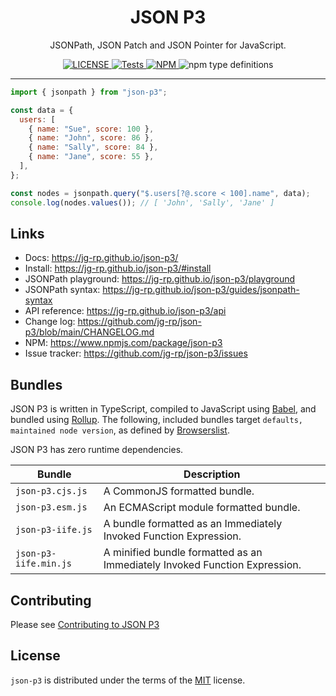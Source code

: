 <h1 align="center">JSON P3</h1>

<p align="center">
JSONPath, JSON Patch and JSON Pointer for JavaScript.
</p>

<p align="center">
  <a href="https://github.com/jg-rp/json-p3/blob/main/LICENSE">
    <img alt="LICENSE" src="https://img.shields.io/npm/l/json-p3?style=flat-square">
  </a>
  <a href="https://github.com/jg-rp/json-p3/actions">
    <img src="https://img.shields.io/github/actions/workflow/status/jg-rp/json-p3/tests.yaml?branch=main&label=tests&style=flat-square" alt="Tests">
  </a>
  <a href="https://www.npmjs.com/package/json-p3">
    <img alt="NPM" src="https://img.shields.io/npm/v/json-p3?style=flat-square">
  </a>
  <img alt="npm type definitions" src="https://img.shields.io/npm/types/json-p3?style=flat-square">
</p>

---

```javascript
import { jsonpath } from "json-p3";

const data = {
  users: [
    { name: "Sue", score: 100 },
    { name: "John", score: 86 },
    { name: "Sally", score: 84 },
    { name: "Jane", score: 55 },
  ],
};

const nodes = jsonpath.query("$.users[?@.score < 100].name", data);
console.log(nodes.values()); // [ 'John', 'Sally', 'Jane' ]
```

## Links

- Docs: https://jg-rp.github.io/json-p3/
- Install: https://jg-rp.github.io/json-p3/#install
- JSONPath playground: https://jg-rp.github.io/json-p3/playground
- JSONPath syntax: https://jg-rp.github.io/json-p3/guides/jsonpath-syntax
- API reference: https://jg-rp.github.io/json-p3/api
- Change log: https://github.com/jg-rp/json-p3/blob/main/CHANGELOG.md
- NPM: https://www.npmjs.com/package/json-p3
- Issue tracker: https://github.com/jg-rp/json-p3/issues

## Bundles

JSON P3 is written in TypeScript, compiled to JavaScript using [Babel](https://babeljs.io/), and bundled using [Rollup](https://rollupjs.org/introduction/). The following, included bundles target `defaults, maintained node version`, as defined by [Browserslist](https://browsersl.ist/#q=defaults%2C+maintained+node+versions).

JSON P3 has zero runtime dependencies.

| Bundle                | Description                                                                |
| --------------------- | -------------------------------------------------------------------------- |
| `json-p3.cjs.js`      | A CommonJS formatted bundle.                                               |
| `json-p3.esm.js`      | An ECMAScript module formatted bundle.                                     |
| `json-p3-iife.js`     | A bundle formatted as an Immediately Invoked Function Expression.          |
| `json-p3-iife.min.js` | A minified bundle formatted as an Immediately Invoked Function Expression. |

## Contributing

Please see [Contributing to JSON P3](https://github.com/jg-rp/json-p3/blob/main/CONTRIBUTING.md)

## License

`json-p3` is distributed under the terms of the [MIT](https://spdx.org/licenses/MIT.html) license.

